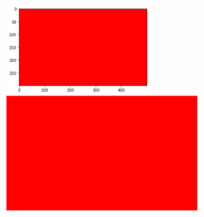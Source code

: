 ![Picture of the Project][output]
![Picture of the Project][image]

[image]: /01-%20Create%20RGB%20Image/RGB_Image.jpg
[output]: /01-%20Create%20RGB%20Image/output.png
